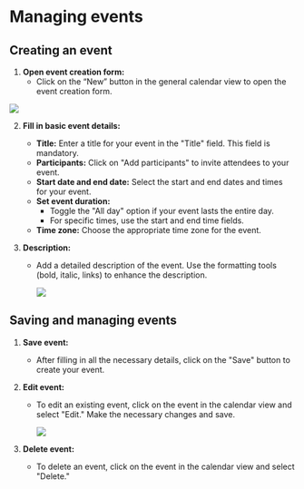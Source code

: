 # Managing events

## Creating an event

1. **Open event creation form:**
   - Click on the “New” button in the general calendar view to open the event creation form.
  <div class="intercom-container"><img src="/assets/img/teams-pro/new-event.png"></div>

2. **Fill in basic event details:**
   - **Title:** Enter a title for your event in the "Title" field. This field is mandatory.
   - **Participants:** Click on "Add participants" to invite attendees to your event.
   - **Start date and end date:** Select the start and end dates and times for your event.
	- **Set event duration:**
	   - Toggle the "All day" option if your event lasts the entire day.
	   - For specific times, use the start and end time fields.
   - **Time zone:** Choose the appropriate time zone for the event.

3. **Description:**
   - Add a detailed description of the event. Use the formatting tools (bold, italic, links) to enhance the description.

        <div class="intercom-container"><img src="/assets/img/teams-pro/manage-event.png"></div>


## Saving and managing events

1. **Save event:**
   - After filling in all the necessary details, click on the "Save" button to create your event.

2. **Edit event:**
   - To edit an existing event, click on the event in the calendar view and select "Edit." Make the necessary changes and save.

     <div class="intercom-container"><img src="/assets/img/teams-pro/edit-event.png"></div>

3. **Delete event:**
   - To delete an event, click on the event in the calendar view and select "Delete."


<Hubspot />
<Clarity />
<GoogleAnalytics />

